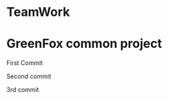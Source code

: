 # TeamWork
GreenFox common project
=======================

First Commit

Second commit

3rd commit
